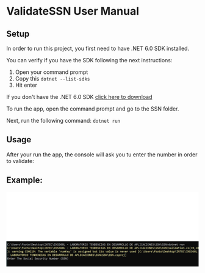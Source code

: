 # ValidateSSN User Manual 

## Setup 
In order to run this project, you first need to have .NET 6.0 SDK installed. 


You can verify if you have the SDK following the next instructions:
1. Open your command prompt
2. Copy this `dotnet --list-sdks`
3. Hit enter
 
If you don't have the .NET 6.0 SDK [click here to download](https://dotnet.microsoft.com/en-us/download/dotnet/6.0)

To run the app, open the command prompt and go to the SSN folder.

Next, run the following command:
`dotnet run`

 ## Usage
 After your run the app, the console will ask you tu enter the number in order to validate:  

 
 ## Example:
![Imagen de consola](https://github.com/INTEC-1098851/ValidateSSN/blob/master/docs/promp-examplepng.png)
